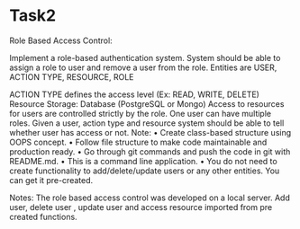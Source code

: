# Task2

Role Based Access Control:

Implement a role-based authentication system. System should be able to assign a role to user and remove a user from the role.
Entities are USER, ACTION TYPE, RESOURCE, ROLE

ACTION TYPE defines the access level (Ex: READ, WRITE, DELETE)
Resource Storage: Database (PostgreSQL or Mongo)
Access to resources for users are controlled strictly by the role. One user can have multiple roles. 
Given a user, action type and resource system should be able to tell whether user has access or not.
Note:
• Create class-based structure using OOPS concept.
• Follow file structure to make code maintainable and production ready.
• Go through git commands and push the code in git with README.md.
• This is a command line application.
• You do not need to create functionality to add/delete/update users or any other entities. You can get it pre-created.


Notes:
The role based access control was developed on a local server.
Add user, delete user , update user and access resource imported from pre created functions.
